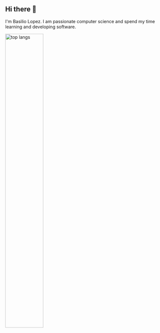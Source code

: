 ## Hi there 👋

I'm Basilio Lopez. I am passionate computer science and spend my time learning and developing software.

<img alt="top langs" align="left" width="49%" src="https://github-readme-stats.vercel.app/api/top-langs/?username=b-designs&layout=compact"/>
<!--
**b-designs/b-designs** is a ✨ _special_ ✨ repository because its `README.md` (this file) appears on your GitHub profile.

Here are some ideas to get you started:

- 🔭 I’m currently working on ...
- 🌱 I’m currently learning ...
- 👯 I’m looking to collaborate on ...
- 🤔 I’m looking for help with ...
- 💬 Ask me about ...
- 📫 How to reach me: ...
- 😄 Pronouns: ...
- ⚡ Fun fact: ...
-->
